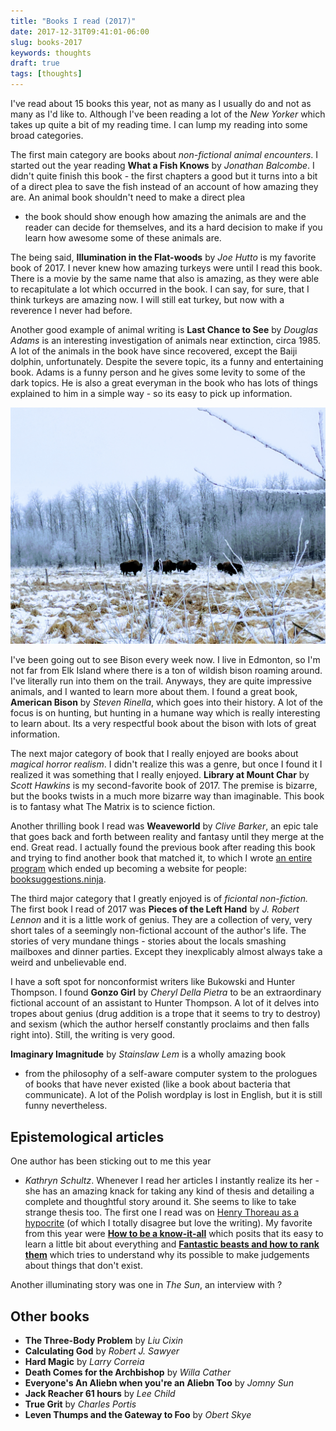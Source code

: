 ```yaml
---
title: "Books I read (2017)"
date: 2017-12-31T09:41:01-06:00
slug: books-2017
keywords: thoughts
draft: true
tags: [thoughts]
---
```


I've read about 15 books this year, not as many as I usually do and not as
many as I'd like to. Although I've been reading a lot of the *New Yorker*
which takes up quite a bit of my reading time. I can lump my reading into
some broad categories.

The first main category are books about *non-fictional animal encounters*.
I started out the year reading **What a Fish Knows** by *Jonathan
Balcombe*. I didn't quite finish this book - the first chapters a good but
it turns into a bit of a direct plea to save the fish instead of an
account of how amazing they are. An animal book shouldn't need to make
a direct plea
- the book should show enough how amazing the animals are and the reader
can decide for themselves, and its a hard decision to make if you learn
how awesome some of these animals are. 


The being said, **Illumination in the Flat-woods** by *Joe Hutto* is my
favorite book of 2017. I never knew how amazing turkeys were until I read
this book. There is a movie by the same name that also is amazing, as they
were able to recapitulate a lot which occurred in the book. I can say, for
sure, that I think turkeys are amazing now. I will still eat turkey, but
now with a reverence I never had before.


Another good example of animal writing is **Last Chance to See** by
*Douglas Adams* is an interesting investigation of animals near
extinction, circa
1985. A lot of the animals in the book have since recovered, except the
Baiji dolphin, unfortunately. Despite the severe topic, its a funny and
entertaining book. Adams is a funny person and he gives some levity to
some of the dark topics. He is also a great everyman in the book who has
lots of things explained to him in a simple way - so its easy to pick up
information.


![Every week I run in Elk Island to see Bison](/img/bisons.jpg)

I've been going out to see Bison every week now. I live in Edmonton, so
I'm not far from Elk Island where there is a ton of wildish bison roaming
around. I've literally run into them on the trail. Anyways, they are quite
impressive animals, and I wanted to learn more about them. I found a great
book, **American Bison** by *Steven Rinella*, which goes into their
history. A lot of the focus is on hunting, but hunting in a humane way
which is really interesting to learn about. Its a very respectful book
about the bison with lots of great information.
 

The next major category of book that I really enjoyed are books about
*magical horror realism*. I didn't realize this was a genre, but once
I found it I realized it was something that I really enjoyed. **Library at
Mount Char** by *Scott Hawkins* is my second-favorite book of
2017. The premise is bizarre, but the books twists in a much more bizarre
      way than imaginable. This book is to fantasy what The Matrix is to
      science fiction.


Another thrilling book I read was **Weaveworld** by *Clive Barker*, an
epic tale that goes back and forth between reality and fantasy until they
merge at the end. Great read. I actually found the previous book after
reading this book and trying to find another book that matched it, to
which I wrote [an entire
program](https://rpiai.com/why-i-made-a-book-recommendation-service/)
which ended up becoming a website for people:
[booksuggestions.ninja](https://www.booksuggestions.ninja).

The third major category that I greatly enjoyed is of *ficiontal
non-fiction.* The first book I read of 2017 was **Pieces of the Left
Hand** by *J. Robert Lennon* and it is a little work of genius. They are
a collection of very, very short tales of a seemingly non-fictional
account of the author's life. The stories of very mundane things - stories
about the locals smashing mailboxes and dinner parties. Except they
inexplicably almost always take a weird and unbelievable end.

I have a soft spot for nonconformist writers like Bukowski and Hunter
Thompson. I found **Gonzo Girl** by *Cheryl Della Pietra* to be an
extraordinary fictional account of an assistant to Hunter Thompson. A lot
of it delves into tropes about genius (drug addition is a trope that it
seems to try to destroy) and sexism (which the author herself constantly
proclaims and then falls right into). Still, the writing is very good.

**Imaginary Imagnitude** by *Stainslaw Lem* is a wholly amazing book
- from the philosophy of a self-aware computer system to the prologues of
books that have never existed (like a book about bacteria that
communicate). A lot of the Polish wordplay is lost in English, but it is
still funny nevertheless.

## Epistemological articles

One author has been sticking out to me this year
- *Kathryn Schultz*. Whenever I read her articles I instantly realize its
her - she has an amazing knack for taking any kind of thesis and detailing
a complete and thoughtful story around it. She seems to like to take
strange thesis too. The first one I read was on [Henry Thoreau as
a hypocrite](https://www.newyorker.com/magazine/2015/10/19/pond-scum) (of
which I totally disagree but love the writing). My favorite from this year
were **[How to be
a know-it-all](https://www.newyorker.com/magazine/2017/10/16/how-to-be-a-know-it-all)**
which posits that its easy to learn a little bit about everything and
**[Fantastic beasts and how to rank
them](https://www.newyorker.com/magazine/2017/11/06/is-bigfoot-likelier-than-the-loch-ness-monster)**
which tries to understand why its possible to make judgements about things
that don't exist.

Another illuminating story was one in *The Sun*, an interview with ?

## Other books

- **The Three-Body Problem** by *Liu Cixin*
- **Calculating God** by *Robert J. Sawyer* 
- **Hard Magic** by *Larry Correia*
- **Death Comes for the Archbishop** by *Willa Cather*
- **Everyone's An Aliebn when you're an Aliebn Too** by *Jomny Sun* 
- **Jack Reacher 61 hours** by *Lee Child*
- **True Grit** by *Charles Portis*
- **Leven Thumps and the Gateway to Foo** by *Obert Skye*
